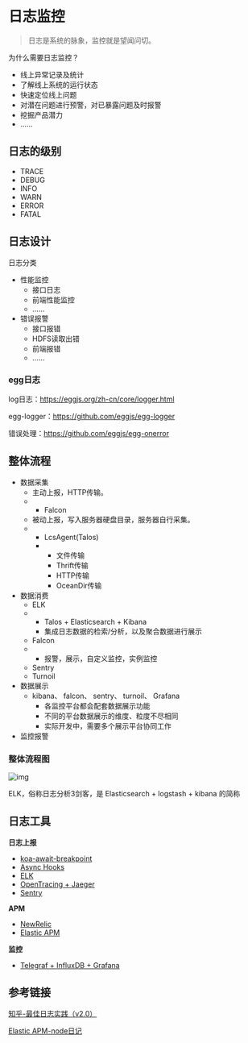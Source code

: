 # 日志监控

>  日志是系统的脉象，监控就是望闻问切。

为什么需要日志监控？

- 线上异常记录及统计
- 了解线上系统的运行状态
- 快速定位线上问题
- 对潜在问题进行预警，对已暴露问题及时报警
- 挖掘产品潜力
- ……



## 日志的级别

- TRACE
- DEBUG
- INFO
- WARN
- ERROR
- FATAL



## 日志设计

日志分类

- 性能监控
  - 接口日志
  - 前端性能监控
  - ……
- 错误报警
  - 接口报错
  - HDFS读取出错
  - 前端报错
  - ……

### egg日志

log日志：<https://eggjs.org/zh-cn/core/logger.html>

egg-logger：<https://github.com/eggjs/egg-logger>

错误处理：<https://github.com/eggjs/egg-onerror>



## 整体流程

- 数据采集
  - 主动上报，HTTP传输。
  - - Falcon
  - 被动上报，写入服务器硬盘目录，服务器自行采集。
  - - LcsAgent(Talos)
    - - 文件传输
      - Thrift传输
      - HTTP传输
      - OceanDir传输
- 数据消费
  - ELK
  - - Talos + Elasticsearch +  Kibana
    - 集成⽇志数据的检索/分析，以及聚合数据进⾏展示
  - Falcon
  - - 报警，展示，⾃定义监控，实例监控
  - Sentry
  - Turnoil
- 数据展示
  - kibana、 falcon、 sentry、 turnoil、 Grafana
    - 各监控平台都会配套数据展示功能
    - 不同的平台数据展示的维度、粒度不尽相同
    - 实际开发中，需要多个展示平台协同⼯作
- 监控报警

### 整体流程图

![img](C:/Users/94046/Desktop/learn/%E6%97%A5%E5%BF%97%E7%9B%91%E6%8E%A7/images/elk%E7%9B%91%E6%8E%A7.png)

ELK，俗称日志分析3剑客，是 Elasticsearch + logstash + kibana 的简称



## 日志工具

**日志上报**

- [koa-await-breakpoint](https://www.bookstack.cn/read/node-in-debugging/6.1koa-await-breakpoint.md)
- [Async Hooks](https://www.bookstack.cn/read/node-in-debugging/6.2async_hooks.md)
- [ELK](https://www.bookstack.cn/read/node-in-debugging/6.3ELK.md)
- [OpenTracing + Jaeger](https://www.bookstack.cn/read/node-in-debugging/6.4OpenTracingJaeger.md)
- [Sentry](https://www.bookstack.cn/read/node-in-debugging/6.5Sentry.md)

**APM**

- [NewRelic](https://www.bookstack.cn/read/node-in-debugging/5.1NewRelic.md)
- [Elastic APM](https://www.bookstack.cn/read/node-in-debugging/5.2ElasticAPM.md)

**监控**

- [Telegraf + InfluxDB + Grafana](https://www.bookstack.cn/read/node-in-debugging/7.1TelegrafInfluxDBGrafana1.md)



## 参考链接

[知乎-最佳日志实践（v2.0）](https://zhuanlan.zhihu.com/p/27363484)

[Elastic APM-node日记](https://www.bookstack.cn/read/node-in-debugging/5.2ElasticAPM.md)

